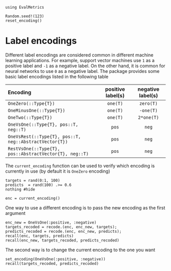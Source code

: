 ```@setup encodings
using EvalMetrics

Random.seed!(123)
reset_encoding()
```

# Label encodings

Different label encodings are considered common in different machine learning applications. For example, support vector machines use `1` as a positive label and `-1` as a negative label. On the other hand, it is common for neural networks to use `0` as a negative label. The package provides some basic label encodings listed in the following table

| Encoding                                               | positive label(s) | negative label(s) |
| :----------------------------------------------------- | :---------------: | :---------------: |
| `OneZero(::Type{T})`                                   | `one(T)`          | `zero(T)`         |
| `OneMinusOne(::Type{T})`                               | `one(T)`          | `-one(T)`         |
| `OneTwo(::Type{T})`                                    | `one(T)`          | `2*one(T)`        |
| `OneVsOne(::Type{T}, pos::T, neg::T)`                  | `pos`             | `neg`             |
| `OneVsRest(::Type{T}, pos::T, neg::AbstractVector{T})` | `pos`             | `neg`             |
| `RestVsOne(::Type{T}, pos::AbstractVector{T}, neg::T)` | `pos`             | `neg`             |

The `current_encoding` function can be used to verify which encoding is currently in use (by default it is `OneZero` encoding)

```@example encodings
targets = rand(0:1, 100)
predicts  = rand(100) .>= 0.6
nothing #hide
```

```@repl encodings
enc = current_encoding()
```

One way to use a different encoding is to pass the new encoding as the first argument

```@repl encodings
enc_new = OneVsOne(:positive, :negative)
targets_recoded = recode.(enc, enc_new, targets);
predicts_recoded = recode.(enc, enc_new, predicts);
recall(enc, targets, predicts)
recall(enc_new, targets_recoded, predicts_recoded)
```
The second way is to change the current encoding to the one you want

```@repl encodings
set_encoding(OneVsOne(:positive, :negative))
recall(targets_recoded, predicts_recoded)
```